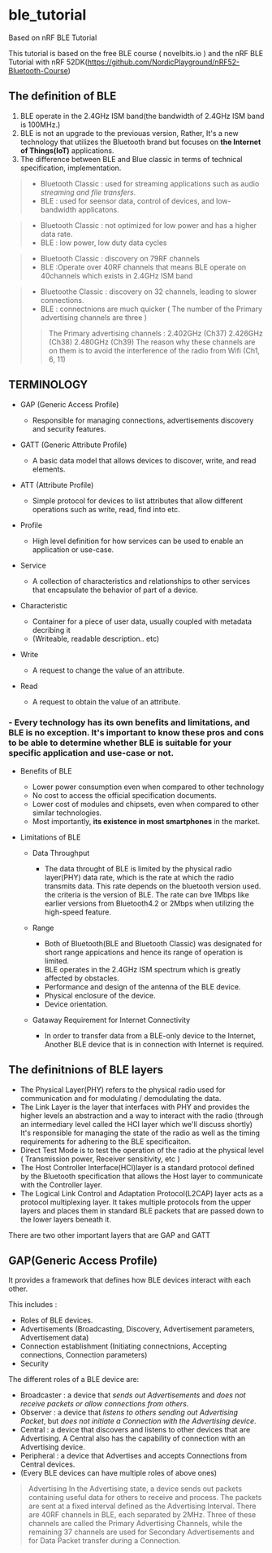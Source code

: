 # ble_tutorial
Based on nRF BLE Tutorial

This tutorial is based on the free BLE course ( novelbits.io )
and the nRF BLE Tutorial with nRF 52DK(https://github.com/NordicPlayground/nRF52-Bluetooth-Course)

The definition of BLE
-----
1. BLE operate in the 2.4GHz ISM band(the bandwidth of 2.4GHz ISM band is 100MHz.)
2. BLE is not an upgrade to the previouas version, Rather, It's a new technology that utilizes the Bluetooth brand but focuses on __the Internet of Things(IoT)__ applications.
3. The difference between BLE and Blue classic in terms of technical specification, implementation.
>- Bluetooth Classic : used for streaming applications such as audio _streaming and file transfers_.
>- BLE : used for seensor data, control of devices, and low-bandwidth applicatons.

>- Bluetooth Classic : not optimized for low power and has a higher data rate.
>- BLE : low power, low duty data cycles

>- Bluetooth Classic : discovery on 79RF channels
>- BLE :Operate over 40RF channels that means BLE operate on 40channels which exists in 2.4GHz ISM band

>- Bluetoothe Classic : discovery on 32 channels, leading to slower connections.
>- BLE : connectnions are much quicker ( The number of the Primary advertising channels are three )
>> The Primary advertising channels : 2.402GHz (Ch37) 2.426GHz (Ch38) 2.480GHz (Ch39)
>> The reason why these channels are on them is to avoid the interference of the radio from Wifi (Ch1, 6, 11)

TERMINOLOGY
------
- GAP (Generic Access Profile)
  + Responsible for managing connections, advertisements discovery and security features.
  
- GATT (Generic Attribute Profile)
  + A basic data model that allows devices to discover, write, and read elements.
  
- ATT (Attribute Profile)
  + Simple protocol for devices to list attributes that allow different operations such as write, read, find into etc.
  
- Profile
  + High level definition for how services can be used to enable an application or use-case.
  
- Service
  + A collection of characteristics and relationships to other services that encapsulate the behavior of part of a device.
  
- Characteristic
  + Container for a piece of user data, usually coupled with metadata decribing it
  + (Writeable, readable description.. etc)

- Write
  + A request to change the value of an attribute.
  
- Read
  + A request to obtain the value of an attribute.
  

### - Every technology has its own benefits and limitations, and BLE is no exception. It's important to know these pros and cons to be able to determine whether BLE is suitable for your specific application and use-case or not.

- Benefits of BLE
  + Lower power consumption even when compared to other technology 
  + No cost to access the official specification documents.
  + Lower cost of modules and chipsets, even when compared to other similar technologies.
  + Most importantly, __its existence in most smartphones__ in the market.
  
- Limitations of BLE
  + Data Throughput
    * The data throught of BLE is limited by the physical radio layer(PHY) data rate, which is the rate at which the radio transmits data. This rate depends on the bluetooth version used. the criteria is the version of BLE. The rate can bve 1Mbps like earlier versions from Bluetooth4.2 or 2Mbps when utilizing the high-speed feature.
    
  + Range
    * Both of Bluetooth(BLE and Bluetooth Classic) was designated for short range appications and hence its range of operation is limited.
    * BLE operates in the 2.4GHz ISM spectrum which is greatly affected by obstacles.
    * Performance and design of the antenna of the BLE device.
    * Physical enclosure of the device.
    * Device orientation.
    
  + Gataway Requirement for Internet Connectivity
    * In order to transfer data from a BLE-only device to the Internet, Another BLE device that is in connection with Internet is required.
    
The definitnions of BLE layers
-------

- The Physical Layer(PHY) refers to the physical radio used for communication and for modulating / demodulating the data.
- The Link Layer is the layer that interfaces with PHY and provides the higher levels an abstraction and a way to interact with the radio (through an intermediary level called the HCI layer which we'll discuss shortly) It's responsible for managing the state of the radio as well as the timing requirements for adhering to the BLE specificaiton.
- Direct Test Mode is to test the operation of the radio at the physical level ( Transmission power, Receiver sensitivity, etc )
- The Host Controller Interface(HCI)layer is a standard protocol defined by the Bluetooth specification that allows the Host layer to communicate with the Controller layer.
- The Logical Link Control and Adaptation Protocol(L2CAP) layer acts as a protocol multiplexing layer. It takes multiple protocols from the upper layers and places them in standard BLE packets that are passed down to the lower layers beneath it.

There are two other important layers that are GAP and GATT

GAP(Generic Access Profile)
-----
It provides a framework that defines how BLE devices interact with each other.

This includes :
- Roles of BLE devices.
- Advertisements (Broadcasting, Discovery, Advertisement parameters, Advertisement data)
- Connection establishment (Initiating connectnions, Accepting connections, Connection parameters)
- Security

The different roles of a BLE device are:
- Broadcaster : a device that _sends out Advertisements_ and _does not receive packets or allow connections from others_.
- Observer : a device that _listens to others sending out Advertising Packet_, but _does not initiate a Connection with the Advertising device_.
- Central : a device that discovers and listens to other devices that are Advertising. A Central also has the capability of connection with an Advertising device.
- Peripheral : a device that Advertises and accepts Connections from Central devices.
- (Every BLE devices can have multiple roles of above ones)

> Advertising
> In the Advertising state, a device sends out packets containing useful data for others to receive and process. The packets are sent at a fixed interval defined as the Advertising Interval. There are 40RF channels in BLE, each separated by 2MHz. Three of these channels are called the Primary Advertising Channels, while the remaining 37 channels are used for Secondary Advertisements and for Data Packet transfer during a Connection.
